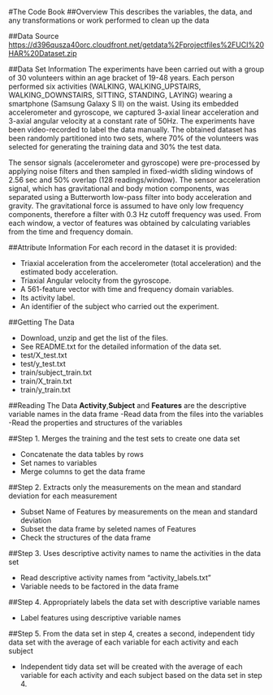 #The Code Book
##Overview
This describes the variables, the data, and any transformations or work performed to clean up the data

##Data Source
https://d396qusza40orc.cloudfront.net/getdata%2Fprojectfiles%2FUCI%20HAR%20Dataset.zip 

##Data Set Information
The experiments have been carried out with a group of 30 volunteers within an age bracket of 19-48 years. Each person performed six activities (WALKING, WALKING_UPSTAIRS, WALKING_DOWNSTAIRS, SITTING, STANDING, LAYING) wearing a smartphone (Samsung Galaxy S II) on the waist. Using its embedded accelerometer and gyroscope, we captured 3-axial linear acceleration and 3-axial angular velocity at a constant rate of 50Hz. The experiments have been video-recorded to label the data manually. The obtained dataset has been randomly partitioned into two sets, where 70% of the volunteers was selected for generating the training data and 30% the test data. 

The sensor signals (accelerometer and gyroscope) were pre-processed by applying noise filters and then sampled in fixed-width sliding windows of 2.56 sec and 50% overlap (128 readings/window). The sensor acceleration signal, which has gravitational and body motion components, was separated using a Butterworth low-pass filter into body acceleration and gravity. The gravitational force is assumed to have only low frequency components, therefore a filter with 0.3 Hz cutoff frequency was used. From each window, a vector of features was obtained by calculating variables from the time and frequency domain.

##Attribute Information
For each record in the dataset it is provided: 
- Triaxial acceleration from the accelerometer (total acceleration) and the estimated body acceleration. 
- Triaxial Angular velocity from the gyroscope. 
- A 561-feature vector with time and frequency domain variables. 
- Its activity label. 
- An identifier of the subject who carried out the experiment.

##Getting The Data
- Download, unzip and get the list of the files. 
- See README.txt for the detailed information of the data set.
 - test/X_test.txt
 - test/y_test.txt
 - train/subject_train.txt
 - train/X_train.txt
 - train/y_train.txt

##Reading The Data
**Activity**,**Subject** and **Features** are the descriptive variable names in the data frame
-Read data from the files into the variables
-Read the properties and structures of the variables

##Step 1. Merges the training and the test sets to create one data set
- Concatenate the data tables by rows
- Set names to variables
- Merge columns to get the data frame

##Step 2. Extracts only the measurements on the mean and standard deviation for each measurement
- Subset Name of Features by measurements on the mean and standard deviation
- Subset the data frame by seleted names of Features
- Check the structures of the data frame

##Step 3. Uses descriptive activity names to name the activities in the data set
- Read descriptive activity names from “activity_labels.txt”
- Variable needs to be factored in the data frame

##Step 4. Appropriately labels the data set with descriptive variable names
- Label features using descriptive variable names

##Step 5. From the data set in step 4, creates a second, independent tidy data set with the average of each variable for each activity and each subject
- Independent tidy data set will be created with the average of each variable for each activity and each subject based on the data set in step 4.

